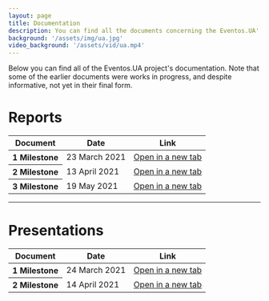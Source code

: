 ```yaml
---
layout: page
title: Documentation
description: You can find all the documents concerning the Eventos.UA' documentation in this page.
background: '/assets/img/ua.jpg'
video_background: '/assets/vid/ua.mp4'
---
```


<div id="documentation">
  <p style="margin-top: 0;">Below you can find all of the Eventos.UA project's documentation. Note that some of the earlier documents were works in progress, and despite informative, not yet in their final form.</p>

  <h1>Reports</h1>
  <table class="table">
    <thead>
      <tr>
        <th scope="col">Document</th>
        <th scope="col">Date</th>
        <th scope="col">Link</th>
      </tr>
    </thead>
    <tbody>
      <tr>
        <th scope="row">1 Milestone</th>
        <td>23 March 2021</td>
        <td><a href="{{"/eventosua/assets/pdf/m1/M1_EventosUA_report.pdf" | prepend: relative_url | prepend: site.url }}" target="_blank">Open in a new tab</a></td>
      </tr>    
      <tr>
        <th scope="row">2 Milestone</th>
        <td>13 April 2021</td>
        <td><a href="{{"/eventosua/assets/pdf/m2/M2_EventosUA_calendar.pdf" | prepend: relative_url | prepend: site.url }}" target="_blank">Open in a new tab</a></td>
      </tr>   
       <tr>
        <th scope="row">3 Milestone</th>
        <td>19 May 2021</td>
        <td><a href="{{"/eventosua/assets/pdf/m3/M3_EventosUA.pdf" | prepend: relative_url | prepend: site.url }}" target="_blank">Open in a new tab</a></td>
      </tr> 
    </tbody>
  </table>

  <hr>

  <h1>Presentations</h1>
  <table class="table">
    <thead>
      <tr>
        <th scope="col">Document</th>
        <th scope="col">Date</th>
        <th scope="col">Link</th>
      </tr>
    </thead>
    <tbody>
      <tr>
        <th scope="row">1 Milestone</th>
        <td>24 March 2021</td>
        <td><a href="{{"/eventosua/assets/pdf/m1/M1_EventosUA_pres.pdf" | prepend: relative_url | prepend: site.url }}" target="_blank">Open in a new tab</a></td>
      </tr>   
      <tr>
        <th scope="row">2 Milestone</th>
        <td>14 April 2021</td>
        <td><a href="{{"/eventosua/assets/pdf/m2/M2_EventosUA_pres.pdf" | prepend: relative_url | prepend: site.url }}" target="_blank">Open in a new tab</a></td>
      </tr>    
    </tbody>
  
  </table>

  <!-- <h1>3. Team</h1> -->

</div>

